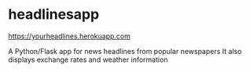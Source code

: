 # headlinesapp

https://yourheadlines.herokuapp.com


A Python/Flask app for news headlines from popular newspapers
It also displays exchange rates and weather information
